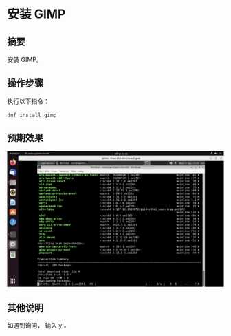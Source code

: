 # 安装 GIMP

## 摘要

安装 GIMP。

## 操作步骤

执行以下指令：

    dnf install gimp

## 预期效果

![安装GIMP-1](./img/安装GIMP-1.png)

## 其他说明

如遇到询问， 输入 y 。
